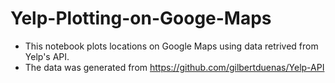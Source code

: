# Yelp-Plotting-on-Googe-Maps
* This notebook plots locations on Google Maps using data retrived from Yelp's API. 
* The data was generated from https://github.com/gilbertduenas/Yelp-API
